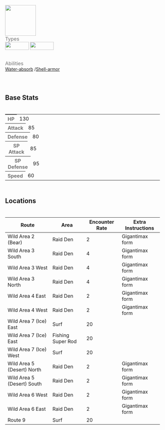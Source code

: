 <div class="pokemon-attribute-container">
  <img src="../../img/pokemon/lapras.png" width="100"/>

  <div style="display: grid; grid-template-rows: 1fr 1fr 1fr; row-gap: 0.5rem;">
    <div class="pokemon-attribute">
      <p style="color: #737373; margin: 0px; font-weight: normal; font-size: 16px; align-self: center;">Types</p>
      <div class="attribute-value" style="column-gap: 0.5rem;">
        <img src='../../img/types/water.png' style='width: 77px; height: 26px;'/>
        <img src='../../img/types/ice.png' style='width: 77px; height: 26px;'/>
      </div>
    </div>
    <div class="pokemon-attribute">
      <p style="color: #737373; margin: 0px;  font-weight: normal; font-size:16px; align-self: center;">Abilities</p>
      <div class="attribute-value">
        <a href='' title="Whenever a water-type move hits this Pokemon, it heals for 1/4 of its maximum HP, negating any other effect on it.  Water moves will ignore this Pokemon's substitute.">Water-absorb</a>
        /<a href='' title="Moves cannot score critical hits against this Pokemon.  This ability functions identically to battle armor.">Shell-armor</a>
      </div>
    </div>
    <div style="display: none;" class="hidden-pokemon-attribute">
      <p style="color: #737373; margin: 0px;  font-weight: normal; font-size:15px; align-self: center;">Hidden Ability</p>
      <div class="attribute-value">
        
      </div>
    </div>
  </div>
</div>

## Base Stats
<table style="width: 100%">
  <tbody style="width: 100%;">
    <tr style="display: flex; align-items: center;">
      <th style="color: #737373;" >HP</th>
      <td style="border-top: none; width: 70px">130</td>
      <td style="width: 100%; min-width: 450px; border-top: none;">
        <div style="width: 50%;" class="ranking-bar rank-6">
        </div>
      </td>
    </tr>
    <tr style="display: flex; align-items: center;">
      <th style="color: #737373;">Attack</th>
      <td style="border-top: none; width: 70px">85</td>
      <td style="width: 100%; min-width: 450px; border-top: none;">
        <div style="width: 33%;" class="ranking-bar rank-4">
        </div>
      </td>
    </tr>
    <tr style="display: flex; align-items: center;">
      <th style="color: #737373;">Defense</th>
      <td style="border-top: none; width: 70px">80</td>
      <td style="width: 100%; min-width: 450px; border-top: none;">
        <div style="width: 31%;" class="ranking-bar rank-4">
        </div>
      </td>
    </tr>
    <tr style="display: flex; align-items: center;">
      <th style="color: #737373;">SP Attack</th>
      <td style="border-top: none; width: 70px">85</td>
      <td style="width: 100%; min-width: 450px; border-top: none;">
        <div style="width: 33%;" class="ranking-bar rank-4">
        </div>
      </td>
    </tr>
    <tr style="display: flex; align-items: center;">
      <th style="color: #737373;">SP Defense</th>
      <td style="border-top: none; width: 70px">95</td>
      <td style="width: 100%; min-width: 450px; border-top: none;">
        <div style="width: 37%;" class="ranking-bar rank-4">
        </div>
      </td>
    </tr>
    <tr style="display: flex; align-items: center;">
      <th style="color: #737373;">Speed</th>
      <td style="border-top: none; width: 70px">60</td>
      <td style="width: 100%; min-width: 450px; border-top: none;">
        <div style="width: 23%;" class="ranking-bar rank-3">
        </div>
      </td>
    </tr>
  </tbody>
</table>



## Locations
| Route                      | Area                | Encounter Rate | Extra Instructions |
| -------------------------- | ------------------- | -------------- | ------------------ |
| Wild Area 2 (Bear)         | Raid Den            | 2              | Gigantimax form    |
| Wild Area 3 South          | Raid Den            | 4              | Gigantimax form    |
| Wild Area 3 West           | Raid Den            | 4              | Gigantimax form    |
| Wild Area 3 North          | Raid Den            | 4              | Gigantimax form    |
| Wild Area 4 East           | Raid Den            | 2              | Gigantimax form    |
| Wild Area 4 West           | Raid Den            | 2              | Gigantimax form    |
| Wild Area 7 (Ice) East     | Surf                | 20             |                    |
| Wild Area 7 (Ice) East     | Fishing   Super Rod | 20             |                    |
| Wild Area 7 (Ice) West     | Surf                | 20             |                    |
| Wild Area 5 (Desert) North | Raid Den            | 2              | Gigantimax form    |
| Wild Area 5 (Desert) South | Raid Den            | 2              | Gigantimax form    |
| Wild Area 6 West           | Raid Den            | 2              | Gigantimax form    |
| Wild Area 6 East           | Raid Den            | 2              | Gigantimax form    |
| Route 9                    | Surf                | 20             |                    |

        

